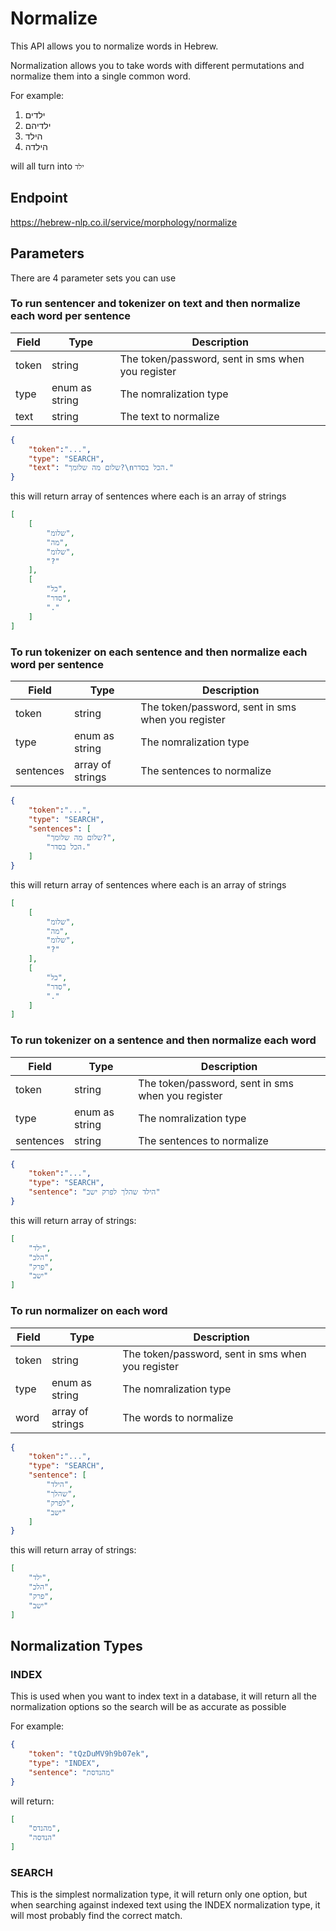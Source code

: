 # Normalize

This API allows you to normalize words in Hebrew. 

Normalization allows you to take words with different permutations and normalize them into a single common word.

For example:
1. ילדים
2. ילדיהם
3. הילד
4. הילדה

will all turn into `ילד`

## Endpoint
https://hebrew-nlp.co.il/service/morphology/normalize

## Parameters
There are 4 parameter sets you can use

### To run sentencer and tokenizer on text and then normalize each word per sentence
Field | Type | Description
------|------|-------------
token | string | The token/password, sent in sms when you register
type | enum as string | The nomralization type
text | string | The text to normalize

```json
{
	"token":"...",
	"type": "SEARCH",
	"text": "שלום מה שלומך?\nהכל בסדר."
}
```

this will return array of sentences where each is an array of strings
```json
[
	[
		"שלומ",
		"מה",
		"שלומ",
		"?"
	],
	[
		"כל",
		"סדר",
		"."
	]
]
```

### To run tokenizer on each sentence and then normalize each word per sentence
Field | Type | Description
------|------|-------------
token | string | The token/password, sent in sms when you register
type | enum as string | The nomralization type
sentences | array of strings | The sentences to normalize

```json
{
	"token":"...",
	"type": "SEARCH",
	"sentences": [
		"שלום מה שלומך?",
		"הכל בסדר."
	]
}
```

this will return array of sentences where each is an array of strings
```json
[
	[
		"שלומ",
		"מה",
		"שלומ",
		"?"
	],
	[
		"כל",
		"סדר",
		"."
	]
]
```

### To run tokenizer on a sentence and then normalize each word
Field | Type | Description
------|------|-------------
token | string | The token/password, sent in sms when you register
type | enum as string | The nomralization type
sentences | string | The sentences to normalize

```json
{
	"token":"...",
	"type": "SEARCH",
	"sentence": "הילד שהלך לפרק ישב"
}
```

this will return array of strings:
```json
[
	"ילד",
	"הלכ",
	"פרק",
	"ישב"
]
```

### To run normalizer on each word
Field | Type | Description
------|------|-------------
token | string | The token/password, sent in sms when you register
type | enum as string | The nomralization type
word | array of strings | The words to normalize

```json
{
	"token":"...",
	"type": "SEARCH",
	"sentence": [
		"הילד",
		"שהלך",
		"לפרק",
		"ישב"
	]
}
```

this will return array of strings:
```json
[
	"ילד",
	"הלכ",
	"פרק",
	"ישב"
]
```

## Normalization Types
### INDEX
This is used when you want to index text in a database, it will return all the normalization options so the search will be as accurate as possible

For example:

```json
{
    "token": "tQzDuMV9h9b07ek",
    "type": "INDEX",
    "sentence": "מהנדסת"
}
```

will return:
```json
[
    "מהנדס",
    "הנדסה"
]
```

### SEARCH
This is the simplest normalization type, it will return only one option, but when searching against indexed text using the INDEX normalization type, it will most probably find the correct match.